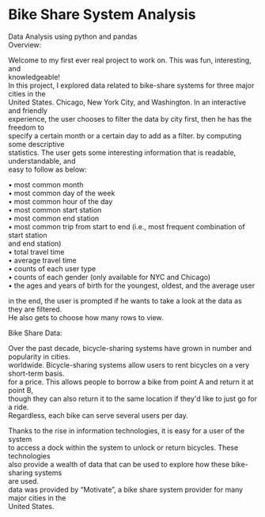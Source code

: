 # Bike Share System Analysis
 Data Analysis using python and pandas  
Overview:  
  
Welcome to my first ever real project to work on. This was fun, interesting, and  
knowledgeable!   
In this project, I explored data related to bike-share systems for three major cities in the   
United States. Chicago, New York City, and Washington. In an interactive and friendly   
experience, the user chooses to filter the data by city first, then he has the freedom to   
specify a certain month or a certain day to add as a filter. by computing some descriptive   
statistics. The user gets some interesting information that is readable, understandable, and   
easy to follow as below:  
  
•	most common month  
•	most common day of the week  
•	most common hour of the day  
•	most common start station  
•	most common end station  
•	most common trip from start to end (i.e., most frequent combination of start station  
	and end station)  
•	total travel time  
•	average travel time  
•	counts of each user type  
•	counts of each gender (only available for NYC and Chicago)  
•	the ages and years of birth for the youngest, oldest, and the average user  

in the end, the user is prompted if he wants to take a look at the data as they are filtered.   
He also gets to choose how many rows to view.  
  
Bike Share Data:  
  
Over the past decade, bicycle-sharing systems have grown in number and popularity in cities.   
worldwide. Bicycle-sharing systems allow users to rent bicycles on a very short-term basis.   
for a price. This allows people to borrow a bike from point A and return it at point B,   
though they can also return it to the same location if they'd like to just go for a ride.   
Regardless, each bike can serve several users per day.  
  
Thanks to the rise in information technologies, it is easy for a user of the system  
to access a dock within the system to unlock or return bicycles. These technologies   
also provide a wealth of data that can be used to explore how these bike-sharing systems  
are used.  
data was provided by “Motivate”, a bike share system provider for many major cities in the  
United States.  

